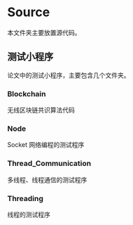 # Source

本文件夹主要放置源代码。

## 测试小程序

论文中的测试小程序，主要包含几个文件夹。

### Blockchain

无线区块链共识算法代码

### Node

Socket 网络编程的测试程序

### Thread_Communication

多线程、线程通信的测试程序

### Threading

线程的测试程序